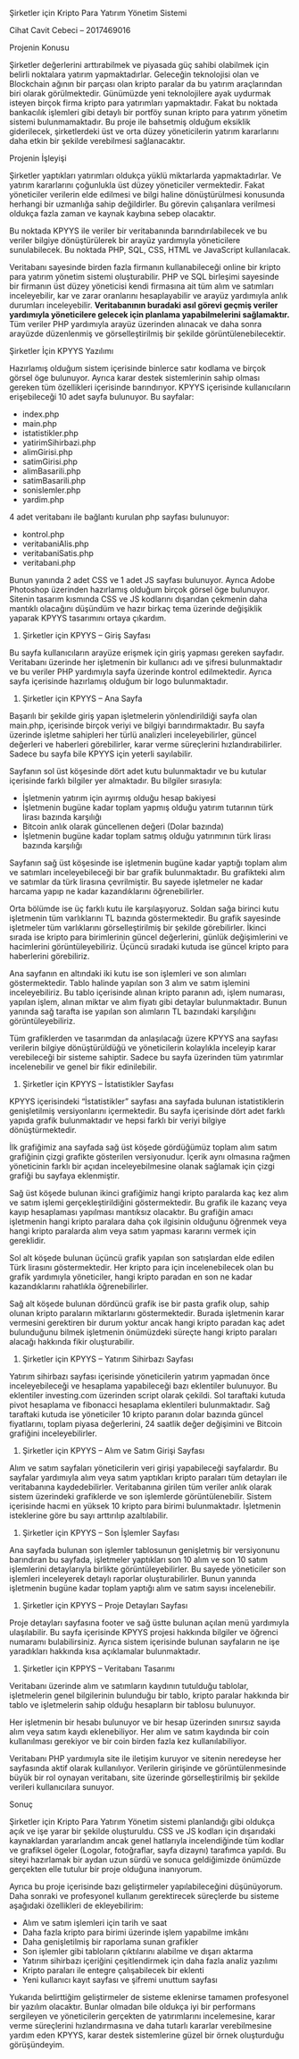 ﻿Şirketler için Kripto Para Yatırım Yönetim Sistemi

Cihat Cavit Cebeci – 2017469016

Projenin Konusu

Şirketler değerlerini arttırabilmek ve piyasada güç sahibi olabilmek için belirli noktalara yatırım yapmaktadırlar. Geleceğin teknolojisi olan ve Blockchain ağının bir parçası olan kripto paralar da bu yatırım araçlarından biri olarak görülmektedir. Günümüzde yeni teknolojilere ayak uydurmak isteyen birçok firma kripto para yatırımları yapmaktadır. Fakat bu noktada bankacılık işlemleri gibi detaylı bir portföy sunan kripto para yatırım yönetim sistemi bulunmamaktadır. Bu proje ile bahsetmiş olduğum eksiklik giderilecek, şirketlerdeki üst ve orta düzey yöneticilerin yatırım kararlarını daha etkin bir şekilde verebilmesi sağlanacaktır.

Projenin İşleyişi

Şirketler yaptıkları yatırımları oldukça yüklü miktarlarda yapmaktadırlar. Ve yatırım kararlarını çoğunlukla üst düzey yöneticiler vermektedir. Fakat yöneticiler verilerin elde edilmesi ve bilgi haline dönüştürülmesi konusunda herhangi bir uzmanlığa sahip değildirler. Bu görevin çalışanlara verilmesi oldukça fazla zaman ve kaynak kaybına sebep olacaktır.

Bu noktada KPYYS ile veriler bir veritabanında barındırılabilecek ve bu veriler bilgiye dönüştürülerek bir arayüz yardımıyla yöneticilere sunulabilecek. Bu noktada PHP, SQL, CSS, HTML ve JavaScript kullanılacak.

Veritabanı sayesinde birden fazla firmanın kullanabileceği online bir kripto para yatırım yönetim sistemi oluşturabilir. PHP ve SQL birleşimi sayesinde bir firmanın üst düzey yöneticisi kendi firmasına ait tüm alım ve satımları inceleyebilir, kar ve zarar oranlarını hesaplayabilir ve arayüz yardımıyla anlık durumları inceleyebilir. **Veritabanının buradaki asıl görevi geçmiş veriler yardımıyla yöneticilere gelecek için planlama yapabilmelerini sağlamaktır.** Tüm veriler PHP yardımıyla arayüz üzerinden alınacak ve daha sonra arayüzde düzenlenmiş ve görselleştirilmiş bir şekilde görüntülenebilecektir.

Şirketler İçin KPYYS Yazılımı

Hazırlamış olduğum sistem içerisinde binlerce satır kodlama ve birçok görsel öge bulunuyor. Ayrıca karar destek sistemlerinin sahip olması gereken tüm özellikleri içerisinde barındırıyor. KPYYS içerisinde kullanıcıların erişebileceği 10 adet sayfa bulunuyor. Bu sayfalar:

- index.php
- main.php
- istatistikler.php
- yatirimSihirbazi.php
- alimGirisi.php
- satimGirisi.php
- alimBasarili.php
- satimBasarili.php
- sonislemler.php
- yardim.php

4 adet veritabanı ile bağlantı kurulan php sayfası bulunuyor:

- kontrol.php
- veritabaniAlis.php
- veritabaniSatis.php
- veritabani.php

Bunun yanında 2 adet CSS ve 1 adet JS sayfası bulunuyor. Ayrıca Adobe Photoshop üzerinden hazırlamış olduğum birçok görsel öge bulunuyor. Sitenin tasarım kısmında CSS ve JS kodlarını dışarıdan çekmenin daha mantıklı olacağını düşündüm ve hazır birkaç tema üzerinde değişiklik yaparak KPYYS tasarımını ortaya çıkardım. 

1) Şirketler için KPYYS – Giriş Sayfası

Bu sayfa kullanıcıların arayüze erişmek için giriş yapması gereken sayfadır. Veritabanı üzerinde her işletmenin bir kullanıcı adı ve şifresi bulunmaktadır ve bu veriler PHP yardımıyla sayfa üzerinde kontrol edilmektedir. Ayrıca sayfa içerisinde hazırlamış olduğum bir logo bulunmaktadır. 









1) Şirketler için KPYYS – Ana Sayfa 

Başarılı bir şekilde giriş yapan işletmelerin yönlendirildiği sayfa olan main.php, içerisinde birçok veriyi ve bilgiyi barındırmaktadır. Bu sayfa üzerinde işletme sahipleri her türlü analizleri inceleyebilirler, güncel değerleri ve haberleri görebilirler, karar verme süreçlerini hızlandırabilirler. Sadece bu sayfa bile KPYYS için yeterli sayılabilir. 

Sayfanın sol üst köşesinde dört adet kutu bulunmaktadır ve bu kutular içerisinde farklı bilgiler yer almaktadır. Bu bilgiler sırasıyla:

- İşletmenin yatırım için ayırmış olduğu hesap bakiyesi
- İşletmenin bugüne kadar toplam yapmış olduğu yatırım tutarının türk lirası bazında karşılığı
- Bitcoin anlık olarak güncellenen değeri (Dolar bazında)
- İşletmenin bugüne kadar toplam satmış olduğu yatırımının türk lirası bazında karşılığı


Sayfanın sağ üst köşesinde ise işletmenin bugüne kadar yaptığı toplam alım ve satımları inceleyebileceği bir bar grafik bulunmaktadır. Bu grafikteki alım ve satımlar da türk lirasına çevrilmiştir. Bu sayede işletmeler ne kadar harcama yapıp ne kadar kazandıklarını öğrenebilirler.

Orta bölümde ise üç farklı kutu ile karşılaşıyoruz. Soldan sağa birinci kutu işletmenin tüm varlıklarını TL bazında göstermektedir. Bu grafik sayesinde işletmeler tüm varlıklarını görselleştirilmiş bir şekilde görebilirler. İkinci sırada ise kripto para birimlerinin güncel değerlerini, günlük değişimlerini ve hacimlerini görüntüleyebiliriz. Üçüncü sıradaki kutuda ise güncel kripto para haberlerini görebiliriz. 

Ana sayfanın en altındaki iki kutu ise son işlemleri ve son alımları göstermektedir. Tablo halinde yapılan son 3 alım ve satım işlemini inceleyebiliriz. Bu tablo içerisinde alınan kripto paranın adı, işlem numarası, yapılan işlem, alınan miktar ve alım fiyatı gibi detaylar bulunmaktadır. Bunun yanında sağ tarafta ise yapılan son alımların TL bazındaki karşılığını görüntüleyebiliriz.

Tüm grafiklerden ve tasarımdan da anlaşılacağı üzere KPYYS ana sayfası verilerin bilgiye dönüştürüldüğü ve yöneticilerin kolaylıkla inceleyip karar verebileceği bir sisteme sahiptir. Sadece bu sayfa üzerinden tüm yatırımlar incelenebilir ve genel bir fikir edinilebilir.

1) Şirketler için KPYYS – İstatistikler Sayfası

KPYYS içerisindeki “İstatistikler” sayfası ana sayfada bulunan istatistiklerin genişletilmiş versiyonlarını içermektedir. Bu sayfa içerisinde dört adet farklı yapıda grafik bulunmaktadır ve hepsi farklı bir veriyi bilgiye dönüştürmektedir. 

İlk grafiğimiz ana sayfada sağ üst köşede gördüğümüz toplam alım satım grafiğinin çizgi grafikte gösterilen versiyonudur. İçerik aynı olmasına rağmen yöneticinin farklı bir açıdan inceleyebilmesine olanak sağlamak için çizgi grafiği bu sayfaya eklenmiştir. 

Sağ üst köşede bulunan ikinci grafiğimiz hangi kripto paralarda kaç kez alım ve satım işlemi gerçekleştirildiğini göstermektedir. Bu grafik ile kazanç veya kayıp hesaplaması yapılması mantıksız olacaktır. Bu grafiğin amacı işletmenin hangi kripto paralara daha çok ilgisinin olduğunu öğrenmek veya hangi kripto paralarda alım veya satım yapması kararını vermek için gereklidir.

Sol alt köşede bulunan üçüncü grafik yapılan son satışlardan elde edilen Türk lirasını göstermektedir. Her kripto para için incelenebilecek olan bu grafik yardımıyla yöneticiler, hangi kripto paradan en son ne kadar kazandıklarını rahatlıkla öğrenebilirler.

Sağ alt köşede bulunan dördüncü grafik ise bir pasta grafik olup, sahip olunan kripto paraların miktarlarını göstermektedir. Burada işletmenin karar vermesini gerektiren bir durum yoktur ancak hangi kripto paradan kaç adet bulunduğunu bilmek işletmenin önümüzdeki süreçte hangi kripto paraları alacağı hakkında fikir oluşturabilir.







1) Şirketler için KPYYS – Yatırım Sihirbazı Sayfası

Yatırım sihirbazı sayfası içerisinde yöneticilerin yatırım yapmadan önce inceleyebileceği ve hesaplama yapabileceği bazı eklentiler bulunuyor. Bu eklentiler investing.com üzerinden script olarak çekildi. Sol taraftaki kutuda pivot hesaplama ve fibonacci hesaplama eklentileri bulunmaktadır. Sağ taraftaki kutuda ise yöneticiler 10 kripto paranın dolar bazında güncel fiyatlarını, toplam piyasa değerlerini, 24 saatlik değer değişimini ve Bitcoin grafiğini inceleyebilirler. 













1) Şirketler için KPYYS – Alım ve Satım Girişi Sayfası

Alım ve satım sayfaları yöneticilerin veri girişi yapabileceği sayfalardır. Bu sayfalar yardımıyla alım veya satım yaptıkları kripto paraları tüm detayları ile veritabanına kaydedebilirler. Veritabanına girilen tüm veriler anlık olarak sistem üzerindeki grafiklerde ve son işlemlerde görüntülenebilir. Sistem içerisinde hacmi en yüksek 10 kripto para birimi bulunmaktadır. İşletmenin isteklerine göre bu sayı arttırılıp azaltılabilir. 



1) Şirketler için KPYYS – Son İşlemler Sayfası

Ana sayfada bulunan son işlemler tablosunun genişletmiş bir versiyonunu barındıran bu sayfada, işletmeler yaptıkları son 10 alım ve son 10 satım işlemlerini detaylarıyla birlikte görüntüleyebilirler. Bu sayede yöneticiler son işlemleri inceleyerek detaylı raporlar oluşturabilirler. Bunun yanında işletmenin bugüne kadar toplam yaptığı alım ve satım sayısı incelenebilir.

1) Şirketler için KPYYS – Proje Detayları Sayfası

Proje detayları sayfasına footer ve sağ üstte bulunan açılan menü yardımıyla ulaşılabilir. Bu sayfa içerisinde KPYYS projesi hakkında bilgiler ve öğrenci numaramı bulabilirsiniz. Ayrıca sistem içerisinde bulunan sayfaların ne işe yaradıkları hakkında kısa açıklamalar bulunmaktadır.


1) Şirketler için KPPYS – Veritabanı Tasarımı

Veritabanı üzerinde alım ve satımların kaydının tutulduğu tablolar, işletmelerin genel bilgilerinin bulunduğu bir tablo, kripto paralar hakkında bir tablo ve işletmelerin sahip olduğu hesapların bir tablosu bulunuyor. 

Her işletmenin bir hesabı bulunuyor ve bir hesap üzerinden sınırsız sayıda alım veya satım kaydı eklenebiliyor. Her alım ve satım kaydında bir coin kullanılması gerekiyor ve bir coin birden fazla kez kullanılabiliyor. 

Veritabanı PHP yardımıyla site ile iletişim kuruyor ve sitenin neredeyse her sayfasında aktif olarak kullanılıyor. Verilerin girişinde ve görüntülenmesinde büyük bir rol oynayan veritabanı, site üzerinde görselleştirilmiş bir şekilde verileri kullanıcılara sunuyor.






Sonuç

Şirketler için Kripto Para Yatırım Yönetim sistemi planlandığı gibi oldukça açık ve işe yarar bir şekilde oluşturuldu. CSS ve JS kodları için dışarıdaki kaynaklardan yararlandım ancak genel hatlarıyla incelendiğinde tüm kodlar ve grafiksel ögeler (Logolar, fotoğraflar, sayfa dizaynı) tarafımca yapıldı. Bu siteyi hazırlamak bir aydan uzun sürdü ve sonuca geldiğimizde önümüzde gerçekten elle tutulur bir proje olduğuna inanıyorum.

Ayrıca bu proje içerisinde bazı geliştirmeler yapılabileceğini düşünüyorum. Daha sonraki ve profesyonel kullanım gerektirecek süreçlerde bu sisteme aşağıdaki özellikleri de ekleyebilirim:

- Alım ve satım işlemleri için tarih ve saat
- Daha fazla kripto para birimi üzerinde işlem yapabilme imkânı
- Daha genişletilmiş bir raporlama sunan grafikler
- Son işlemler gibi tabloların çıktılarını alabilme ve dışarı aktarma
- Yatırım sihirbazı içeriğini çeşitlendirmek için daha fazla analiz yazılımı
- Kripto paraları ile entegre çalışabilecek bir eklenti
- Yeni kullanıcı kayıt sayfası ve şifremi unuttum sayfası

Yukarıda belirttiğim geliştirmeler de sisteme eklenirse tamamen profesyonel bir yazılım olacaktır. Bunlar olmadan bile oldukça iyi bir performans sergileyen ve yöneticilerin gerçekten de yatırımlarını incelemesine, karar verme süreçlerini hızlandırmasına ve daha tutarlı kararlar verebilmesine yardım eden KPYYS, karar destek sistemlerine güzel bir örnek oluşturduğu görüşündeyim. 


